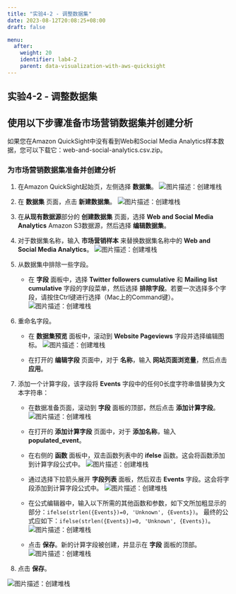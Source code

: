 ```yaml
---
title: "实验4-2 - 调整数据集"
date: 2023-08-12T20:08:25+08:00
draft: false

menu:
  after:
    weight: 20
    identifier: lab4-2
    parent: data-visualization-with-aws-quicksight
---
```


## 实验4-2 - 调整数据集

## 使用以下步骤准备市场营销数据集并创建分析
如果您在Amazon QuickSight中没有看到Web和Social Media Analytics样本数据，您可以下载它：web-and-social-analytics.csv.zip。

### 为市场营销数据集准备并创建分析
1. 在Amazon QuickSight起始页，左侧选择 **数据集**。
![图片描述：创建堆栈](/lab4-1-example-prepared-data-set1.png)

2. 在 **数据集** 页面，点击 **新建数据集**。
![图片描述：创建堆栈](/lab4-1-example-prepared-data-set2.png)

3. 在**从现有数据源**部分的 **创建数据集** 页面，选择 **Web and Social Media Analytics** Amazon S3数据源，然后选择 **编辑数据集**。



4. 对于数据集名称，输入 **市场营销样本** 来替换数据集名称中的 **Web and Social Media Analytics**。
![图片描述：创建堆栈](/lab4-1-example-prepared-data-set3.png)



5. 从数据集中排除一些字段。
   - 在 **字段** 面板中，选择 **Twitter followers cumulative** 和 **Mailing list cumulative** 字段的字段菜单，然后选择 **排除字段**。若要一次选择多个字段，请按住Ctrl键进行选择（Mac上的Command键）。
   ![图片描述：创建堆栈](/lab4-1-example-prepared-data-set4.png)

7. 重命名字段。
   - 在 **数据集预览** 面板中，滚动到 **Website Pageviews** 字段并选择编辑图标。
   ![图片描述：创建堆栈](/lab4-1-example-prepared-data-set5.png)
   
   - 在打开的 **编辑字段** 页面中，对于 **名称**，输入 **网站页面浏览量**，然后点击 **应用**。

8. 添加一个计算字段，该字段将 **Events** 字段中的任何0长度字符串值替换为文本字符串：
   - 在数据准备页面，滚动到 **字段** 面板的顶部，然后点击 **添加计算字段**。
   ![图片描述：创建堆栈](/lab4-1-example-prepared-data-set6.png)
   
   - 在打开的 **添加计算字段** 页面中，对于 **添加名称**，输入 **populated_event**。
   - 在右侧的 **函数** 面板中，双击函数列表中的 **ifelse** 函数。这会将函数添加到计算字段公式中。
   ![图片描述：创建堆栈](/lab4-1-example-prepared-data-set7.png)
   - 通过选择下拉箭头展开 **字段列表** 面板，然后双击 **Events** 字段。这会将字段添加到计算字段公式中。
   ![图片描述：创建堆栈](/lab4-1-example-prepared-data-set8.png)
   - 在公式编辑器中，输入以下所需的其他函数和参数，如下文所加粗显示的部分：`ifelse(strlen({Events})=0, 'Unknown', {Events})`。
     最终的公式应如下：`ifelse(strlen({Events})=0, 'Unknown', {Events})`。
   ![图片描述：创建堆栈](/lab4-1-example-prepared-data-set9.png)
   - 点击 **保存**。新的计算字段被创建，并显示在 **字段** 面板的顶部。
   ![图片描述：创建堆栈](/lab4-1-example-prepared-data-set10.png)
9. 点击 **保存**。

![图片描述：创建堆栈](/lab4-1-example-prepared-data-set11.png)
